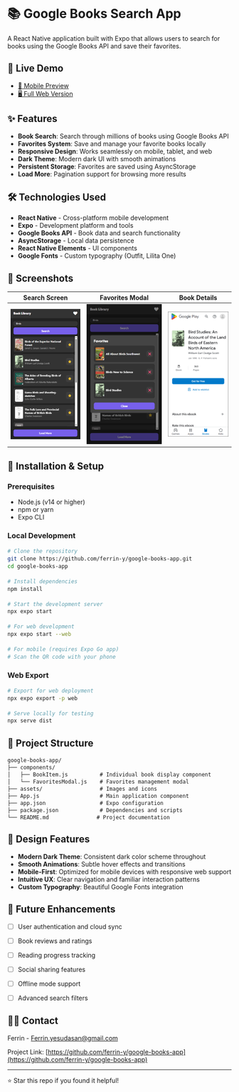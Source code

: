 # 📚 Google Books Search App

A React Native application built with Expo that allows users to search for books using the Google Books API and save their favorites.

## 🚀 Live Demo

- [📱 Mobile Preview](https://ferrin-y.github.io/google-books-app/index.html)
- [🖥️ Full Web Version](https://ferrin-y.github.io/google-books-app/dist/app.html)


## ✨ Features

- **Book Search**: Search through millions of books using Google Books API
- **Favorites System**: Save and manage your favorite books locally
- **Responsive Design**: Works seamlessly on mobile, tablet, and web
- **Dark Theme**: Modern dark UI with smooth animations
- **Persistent Storage**: Favorites are saved using AsyncStorage
- **Load More**: Pagination support for browsing more results

## 🛠️ Technologies Used

- **React Native** - Cross-platform mobile development
- **Expo** - Development platform and tools
- **Google Books API** - Book data and search functionality
- **AsyncStorage** - Local data persistence
- **React Native Elements** - UI components
- **Google Fonts** - Custom typography (Outfit, Lilita One)

## 📱 Screenshots

<!-- Add screenshots here -->
| Search Screen | Favorites Modal | Book Details |
|---------------|-----------------|--------------|
| ![Search](./screenshots/Search.png) | ![Favorites](./screenshots/favorites.png) | ![Details](./screenshots/details.png) |

## 🔧 Installation & Setup

### Prerequisites
- Node.js (v14 or higher)
- npm or yarn
- Expo CLI

### Local Development
```bash
# Clone the repository
git clone https://github.com/ferrin-y/google-books-app.git
cd google-books-app

# Install dependencies
npm install

# Start the development server
npx expo start

# For web development
npx expo start --web

# For mobile (requires Expo Go app)
# Scan the QR code with your phone
```

### Web Export
```bash
# Export for web deployment
npx expo export -p web

# Serve locally for testing
npx serve dist
```

## 📂 Project Structure

```
google-books-app/
├── components/
│   ├── BookItem.js          # Individual book display component
│   └── FavoritesModal.js    # Favorites management modal
├── assets/                  # Images and icons
├── App.js                   # Main application component
├── app.json                 # Expo configuration
├── package.json             # Dependencies and scripts
└── README.md               # Project documentation
```

## 🎨 Design Features

- **Modern Dark Theme**: Consistent dark color scheme throughout
- **Smooth Animations**: Subtle hover effects and transitions
- **Mobile-First**: Optimized for mobile devices with responsive web support
- **Intuitive UX**: Clear navigation and familiar interaction patterns
- **Custom Typography**: Beautiful Google Fonts integration

## 🔮 Future Enhancements

- [ ] User authentication and cloud sync
- [ ] Book reviews and ratings
- [ ] Reading progress tracking
- [ ] Social sharing features
- [ ] Offline mode support
- [ ] Advanced search filters


## 🙋‍♂️ Contact

Ferrin - [Ferrin.yesudasan@gmail.com](mailto:ferrin.yesudasan.com)

Project Link: [https://github.com/ferrin-y/google-books-app](https://github.com/ferrin-y/google-books-app)

---

⭐ Star this repo if you found it helpful!